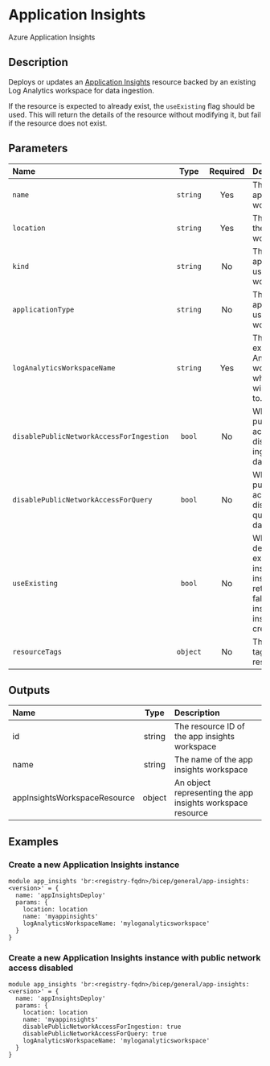 # Application Insights

Azure Application Insights

## Description

Deploys or updates an [Application Insights](https://learn.microsoft.com/en-us/azure/azure-monitor/app/app-insights-overview) resource backed by an existing Log Analytics workspace for data ingestion.

If the resource is expected to already exist, the `useExisting` flag should be used. This will return the details of the resource without modifying it, but fail if the resource does not exist.

## Parameters

| Name                                     | Type     | Required | Description                                                                                                                            |
| :--------------------------------------- | :------: | :------: | :------------------------------------------------------------------------------------------------------------------------------------- |
| `name`                                   | `string` | Yes      | The name of the app insights workspace                                                                                                 |
| `location`                               | `string` | Yes      | The location of the app insights workspace                                                                                             |
| `kind`                                   | `string` | No       | The kind of application using the workspace                                                                                            |
| `applicationType`                        | `string` | No       | The type of application using the workspace                                                                                            |
| `logAnalyticsWorkspaceName`              | `string` | Yes      | The name of the existing Log Analytics workspace which the data will be ingested to.                                                   |
| `disablePublicNetworkAccessForIngestion` | `bool`   | No       | When true, public network access is disabled for ingestion of data.                                                                    |
| `disablePublicNetworkAccessForQuery`     | `bool`   | No       | When true, public network access is disabled for querying of data.                                                                     |
| `useExisting`                            | `bool`   | No       | When true, the details of an existing app insights instance will be returned; When false, the app insights instance is created/updated |
| `resourceTags`                           | `object` | No       | The resource tags applied to resources                                                                                                 |

## Outputs

| Name                         | Type   | Description                                                |
| :--------------------------- | :----: | :--------------------------------------------------------- |
| id                           | string | The resource ID of the app insights workspace              |
| name                         | string | The name of the app insights workspace                     |
| appInsightsWorkspaceResource | object | An object representing the app insights workspace resource |

## Examples

### Create a new Application Insights instance

```bicep
module app_insights 'br:<registry-fqdn>/bicep/general/app-insights:<version>' = {
  name: 'appInsightsDeploy'
  params: {
    location: location
    name: 'myappinsights'
    logAnalyticsWorkspaceName: 'myloganalyticsworkspace'
  }
}
```

### Create a new Application Insights instance with public network access disabled

```bicep
module app_insights 'br:<registry-fqdn>/bicep/general/app-insights:<version>' = {
  name: 'appInsightsDeploy'
  params: {
    location: location
    name: 'myappinsights'
    disablePublicNetworkAccessForIngestion: true
    disablePublicNetworkAccessForQuery: true
    logAnalyticsWorkspaceName: 'myloganalyticsworkspace'
  }
}
```